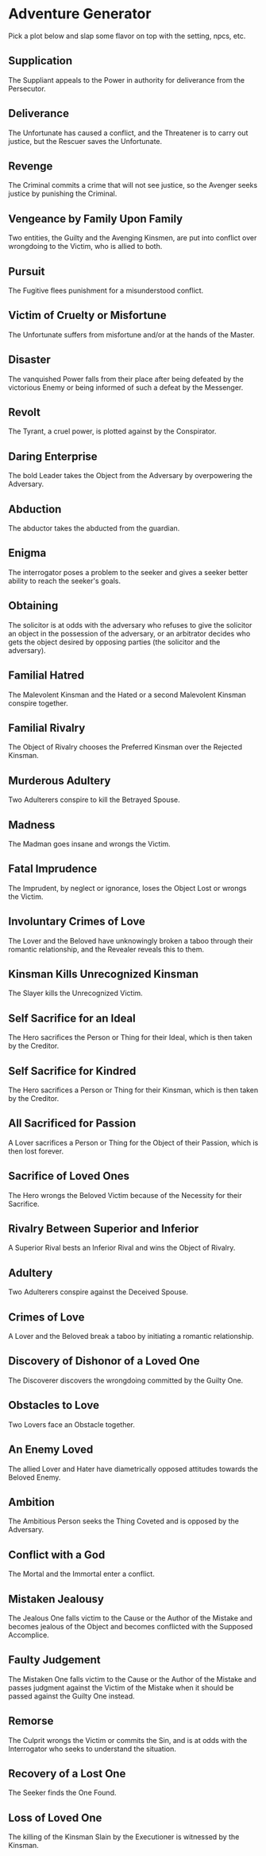 # Adventure Generator

Pick a plot below and slap some flavor on top with the setting, npcs, etc.

## Supplication

The Suppliant appeals to the Power in authority for deliverance from the Persecutor.

## Deliverance

The Unfortunate has caused a conflict, and the Threatener is to carry out justice, but the Rescuer saves the Unfortunate.

## Revenge

The Criminal commits a crime that will not see justice, so the Avenger seeks justice by punishing the Criminal.

## Vengeance by Family Upon Family

Two entities, the Guilty and the Avenging Kinsmen, are put into conflict over wrongdoing to the Victim, who is allied to both.

## Pursuit

The Fugitive flees punishment for a misunderstood conflict.

## Victim of Cruelty or Misfortune

The Unfortunate suffers from misfortune and/or at the hands of the Master.

## Disaster

The vanquished Power falls from their place after being defeated by the victorious Enemy or being informed of such a defeat by the Messenger.

## Revolt

The Tyrant, a cruel power, is plotted against by the Conspirator.

## Daring Enterprise

The bold Leader takes the Object from the Adversary by overpowering the Adversary.

## Abduction

The abductor takes the abducted from the guardian.

## Enigma

The interrogator poses a problem to the seeker and gives a seeker better ability to reach the seeker's goals.

## Obtaining

The solicitor is at odds with the adversary who refuses to give the solicitor an object in the possession of the adversary, or an arbitrator decides who gets the object desired by opposing parties (the solicitor and the adversary).

## Familial Hatred

The Malevolent Kinsman and the Hated or a second Malevolent Kinsman conspire together.

## Familial Rivalry

The Object of Rivalry chooses the Preferred Kinsman over the Rejected Kinsman.

## Murderous Adultery

Two Adulterers conspire to kill the Betrayed Spouse.

## Madness

The Madman goes insane and wrongs the Victim.

## Fatal Imprudence

The Imprudent, by neglect or ignorance, loses the Object Lost or wrongs the Victim.

## Involuntary Crimes of Love

The Lover and the Beloved have unknowingly broken a taboo through their romantic relationship, and the Revealer reveals this to them.

## Kinsman Kills Unrecognized Kinsman

The Slayer kills the Unrecognized Victim.

## Self Sacrifice for an Ideal

The Hero sacrifices the Person or Thing for their Ideal, which is then taken by the Creditor.

## Self Sacrifice for Kindred

The Hero sacrifices a Person or Thing for their Kinsman, which is then taken by the Creditor.

## All Sacrificed for Passion

A Lover sacrifices a Person or Thing for the Object of their Passion, which is then lost forever.

## Sacrifice of Loved Ones

The Hero wrongs the Beloved Victim because of the Necessity for their Sacrifice.

## Rivalry Between Superior and Inferior

A Superior Rival bests an Inferior Rival and wins the Object of Rivalry.

## Adultery

Two Adulterers conspire against the Deceived Spouse.

## Crimes of Love

A Lover and the Beloved break a taboo by initiating a romantic relationship.

## Discovery of Dishonor of a Loved One

The Discoverer discovers the wrongdoing committed by the Guilty One.

## Obstacles to Love

Two Lovers face an Obstacle together.

## An Enemy Loved

The allied Lover and Hater have diametrically opposed attitudes towards the Beloved Enemy.

## Ambition

The Ambitious Person seeks the Thing Coveted and is opposed by the Adversary.

## Conflict with a God

The Mortal and the Immortal enter a conflict.

## Mistaken Jealousy

The Jealous One falls victim to the Cause or the Author of the Mistake and becomes jealous of the Object and becomes conflicted with the Supposed Accomplice.

## Faulty Judgement

The Mistaken One falls victim to the Cause or the Author of the Mistake and passes judgment against the Victim of the Mistake when it should be passed against the Guilty One instead.

## Remorse

The Culprit wrongs the Victim or commits the Sin, and is at odds with the Interrogator who seeks to understand the situation.

## Recovery of a Lost One

The Seeker finds the One Found.

## Loss of Loved One

The killing of the Kinsman Slain by the Executioner is witnessed by the Kinsman.
